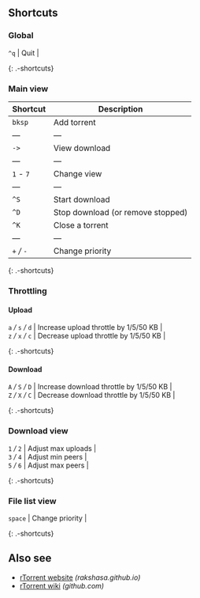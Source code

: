 Shortcuts
---------

### Global

`^q` | Quit |

{: .-shortcuts}

### Main view

<table><thead><tr class="header"><th>Shortcut</th><th>Description</th></tr></thead><tbody><tr class="odd"><td><code>bksp</code></td><td>Add torrent</td></tr><tr class="even"><td>—</td><td>—</td></tr><tr class="odd"><td><code>-&gt;</code></td><td>View download</td></tr><tr class="even"><td>—</td><td>—</td></tr><tr class="odd"><td><code>1</code> <em>-</em> <code>7</code></td><td>Change view</td></tr><tr class="even"><td>—</td><td>—</td></tr><tr class="odd"><td><code>^S</code></td><td>Start download</td></tr><tr class="even"><td><code>^D</code></td><td>Stop download (or remove stopped)</td></tr><tr class="odd"><td><code>^K</code></td><td>Close a torrent</td></tr><tr class="even"><td>—</td><td>—</td></tr><tr class="odd"><td><code>+</code> <em>/</em> <code>-</code></td><td>Change priority</td></tr></tbody></table>

{: .-shortcuts}

### Throttling

#### Upload

`a` */* `s` */* `d` | Increase upload throttle by 1/5/50 KB |  
`z` */* `x` */* `c` | Decrease upload throttle by 1/5/50 KB |

{: .-shortcuts}

#### Download

`A` */* `S` */* `D` | Increase download throttle by 1/5/50 KB |  
`Z` */* `X` */* `C` | Decrease download throttle by 1/5/50 KB |

{: .-shortcuts}

### Download view

`1` */* `2` | Adjust max uploads |  
`3` */* `4` | Adjust min peers |  
`5` */* `6` | Adjust max peers |

{: .-shortcuts}

### File list view

`space` | Change priority |

{: .-shortcuts}

Also see
--------

-   [rTorrent website](https://rakshasa.github.io/rtorrent/) *(rakshasa.github.io)*
-   [rTorrent wiki](https://github.com/rakshasa/rtorrent/wiki) *(github.com)*

